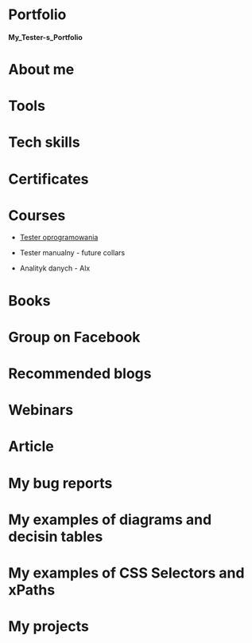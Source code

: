 # Portfolio
#### My_Tester-s_Portfolio
# About me
# Tools
# Tech skills
# Certificates
# Courses
 * [Tester oprogramowania](https://futurecollars.com/kursy/tester-oprogramowania/)
 * <p>Tester manualny - future collars
 * Analityk danych - Alx
# Books
# Group on Facebook
# Recommended blogs
# Webinars
# Article
# My bug reports
# My examples of diagrams and decisin tables
# My examples of CSS Selectors and xPaths
# My projects
